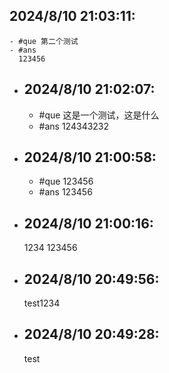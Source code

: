 ## 2024/8/10 21:03:11:
	- #que 第二个测试
	- #ans
	  123456
- ## 2024/8/10 21:02:07:
	- #que  这是一个测试，这是什么
	- #ans
	  124343232
- ## 2024/8/10 21:00:58:
	- #que 123456
	- #ans
	  123456
- ## 2024/8/10 21:00:16:
  1234
  123456
- ## 2024/8/10 20:49:56:
  test1234
- ## 2024/8/10 20:49:28:
  test